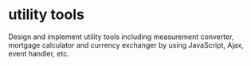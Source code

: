 # utility tools
 Design and implement utility tools including measurement converter, mortgage calculator and currency exchanger by using JavaScript, Ajax, event handler, etc.
